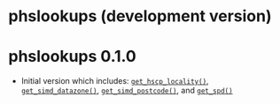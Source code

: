 # phslookups (development version)

# phslookups 0.1.0

-   Initial version which includes: [`get_hscp_locality()`](https://public-health-scotland.github.io/phslookups/reference/get_hscp_locality.html), [`get_simd_datazone()`](https://public-health-scotland.github.io/phslookups/reference/get_simd_datazone.html), [`get_simd_postcode()`](https://public-health-scotland.github.io/phslookups/reference/get_simd_postcode.html), and [`get_spd()`](https://public-health-scotland.github.io/phslookups/reference/get_spd.html)
